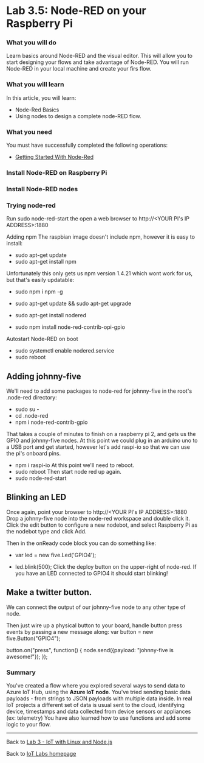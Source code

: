 # Lab 3.5: Node-RED on your Raspberry Pi

### What you will do
Learn basics around Node-RED and the visual editor. This will allow you to start designing your flows and take advantage of Node-RED. You will run Node-RED in your local machine and create your firs flow. 

### What you will learn
In this article, you will learn:
* Node-Red Basics
* Using nodes to design a complete node-RED flow.

### What you need
You must have successfully completed the following operations:

* [Getting Started With Node-Red](/content/lab-3-1-getting-started-with-node-red)

### Install Node-RED on Raspberry Pi
### Install Node-RED nodes
### Trying node-red
Run sudo node-red-start the open a web browser to http://<YOUR PI's IP ADDRESS>:1880

Adding npm
The raspbian image doesn't include npm, however it is easy to install:
- sudo apt-get update
- sudo apt-get install npm

Unfortunately this only gets us npm version 1.4.21 which wont work for us, but that's easily updatable:
- sudo npm i npm -g

- sudo apt-get update && sudo apt-get upgrade
- sudo apt-get install nodered
- sudo npm install node-red-contrib-opi-gpio 

Autostart Node-RED on boot
- sudo systemctl enable nodered.service
- sudo reboot

## Adding johnny-five
We'll need to add some packages to node-red for johnny-five in the root's .node-red directory:
- sudo su -
- cd .node-red
- npm i node-red-contrib-gpio

That takes a couple of minutes to finish on a raspberry pi 2, and gets us the GPIO and johnny-five nodes. At this point we could plug in an arduino uno to a USB port and get started, however let's add raspi-io so that we can use the pi's onboard pins.
- npm i raspi-io
At this point we'll need to reboot.
- sudo reboot
Then start node red up again.
- sudo node-red-start


## Blinking an LED
Once again, point your browser to http://<YOUR PI's IP ADDRESS>:1880
Drop a johnny-five node into the node-red workspace and double click it. Click the edit button to configure a new nodebot, and select Raspberry Pi as the nodebot type and click Add.

Then in the onReady code block you can do something like:
- var led = new five.Led('GPIO4');

- led.blink(500);
Click the deploy button on the upper-right of node-red.
If you have an LED connected to GPIO4 it should start blinking!



## Make a twitter button.
We can connect the output of our johnny-five node to any other type of node.

Then just wire up a physical button to your board, handle button press events by passing a new message along:
var button = new five.Button("GPIO4");

button.on("press", function() {
    node.send({payload: "johnny-five is awesome!"});
});
















### Summary
You've created a flow where you explored several ways to send data to Azure IoT Hub, using the **Azure IoT node**. You've tried sending basic data payloads - from strings to JSON payloads with multiple data inside. In real IoT projects a different set of data is usual sent to the cloud, identifying device, timestamps and data collected from device sensors or appliances (ex: telemetry)
You have also learned how to use functions and add some logic to your flow.

---

Back to [Lab 3 - IoT with Linux and Node.js](/content/lab-3-linux-iot-node-red.md)

Back to [IoT Labs homepage](/readme.md#labs)

